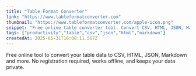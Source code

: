 ```yaml
---
title: "Table Format Converter"
link: "https://www.tableformatconverter.com"
thumbnail: "https://www.tableformatconverter.com/apple-icon.png"
snippet: "Free online table converter tool. Convert CSV, HTML, JSON, Markdown, and other table formats instantly. No registration required, works offline, and keeps your data private."
tags: ["productivity","table","csv","json","html","markdown"]
createdAt: 2025-05-31T16:08:11.567Z
---
```

Free online tool to convert your table data to CSV, HTML, JSON, Markdown and more. No registration required, works offline, and keeps your data private.

